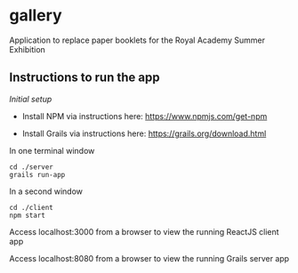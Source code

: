 # gallery
Application to replace paper booklets for the Royal Academy Summer Exhibition

## Instructions to run the app

*Initial setup*

- Install NPM via instructions here: https://www.npmjs.com/get-npm

- Install Grails via instructions here: https://grails.org/download.html

In one terminal window
```
cd ./server
grails run-app
```

In a second window
```
cd ./client
npm start
```

Access localhost:3000 from a browser to view the running ReactJS client app

Access localhost:8080 from a browser to view the running Grails server app
